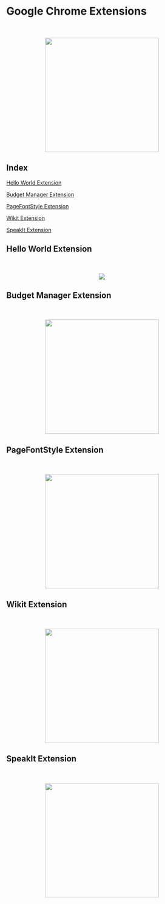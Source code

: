# Google Chrome Extensions

<p align="center">
  <br><br>
  <img src="https://github.com/Jyotsna-Singh/Chrome-Extensions/blob/master/Demo-Images-Videos/chrome-extension.jpg" width="300px" height="auto" />
</p>


## Index

[Hello World Extension](#hello-world-extension)

[Budget Manager Extension](#pre-requisites)

[PageFontStyle Extension](#pagefontstyle-extension)

[Wikit Extension](#wikit-extension)

[SpeakIt Extension](#speakit-extension)


## Hello World Extension

<p align="center">
  <br><br>
  <img src="https://github.com/Jyotsna-Singh/Chrome-Extensions/blob/master/HelloWorld/icon128.png"/>
</p>


## Budget Manager Extension
<p align="center">
  <br><br>
  <img src="https://github.com/Jyotsna-Singh/Chrome-Extensions/blob/master/Demo-Images-Videos/chrome-extension.jpg" width="300px" height="auto" />
</p>

## PageFontStyle Extension
<p align="center">
  <br><br>
  <img src="https://github.com/Jyotsna-Singh/Chrome-Extensions/blob/master/Demo-Images-Videos/chrome-extension.jpg" width="300px" height="auto" />
</p>

## Wikit Extension
<p align="center">
  <br><br>
  <img src="https://github.com/Jyotsna-Singh/Chrome-Extensions/blob/master/Demo-Images-Videos/chrome-extension.jpg" width="300px" height="auto" />
</p>

## SpeakIt Extension
<p align="center">
  <br><br>
  <img src="https://github.com/Jyotsna-Singh/Chrome-Extensions/blob/master/Demo-Images-Videos/chrome-extension.jpg" width="300px" height="auto" />
</p>
